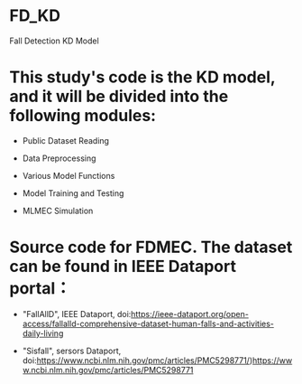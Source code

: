 # FD_KD
Fall Detection KD Model
#  This study's code is the KD model, and it will be divided into the following modules:

  * Public Dataset Reading

  * Data Preprocessing

  * Various Model Functions

  * Model Training and Testing

  * MLMEC Simulation


#  Source code for FDMEC. The dataset can be found in IEEE Dataport portal：
* "FallAllD", IEEE Dataport, doi:https://ieee-dataport.org/open-access/fallalld-comprehensive-dataset-human-falls-and-activities-daily-living

* "Sisfall", sersors Dataport, doi:https://www.ncbi.nlm.nih.gov/pmc/articles/PMC5298771/)https://www.ncbi.nlm.nih.gov/pmc/articles/PMC5298771
